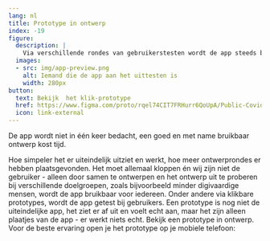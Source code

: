 ```yaml
---
lang: nl
title: Prototype in ontwerp
index: -19
figure:
  description: |
    Via verschillende rondes van gebruikerstesten wordt de app steeds beter - wat gaat goed en wat kan of moet beter?
  images:
  - src: img/app-preview.png
    alt: Iemand die de app aan het uittesten is
    width: 280px
button:
  text: Bekijk  het klik-prototype
  href: https://www.figma.com/proto/rqel74CIT7FRHurr6QoUpA/Public-Covid-19-notificatie-app-(Editable)?node-id=848%3A2679&scaling=min-zoom
  icon: link-external
---
```

 
De app wordt niet in één keer bedacht, een goed en met name bruikbaar ontwerp
kost tijd.

Hoe simpeler het er uiteindelijk uitziet en werkt, hoe meer ontwerprondes er
hebben plaatsgevonden. Het moet allemaal kloppen én wij zijn niet de
gebruiker - alleen door samen te ontwerpen en het ontwerp uit te proberen bij
verschillende doelgroepen, zoals bijvoorbeeld minder digivaardige mensen,
wordt de app bruikbaar voor iedereen. Onder andere via klikbare prototypes,
wordt de app getest bij gebruikers. Een prototype is nog niet de
uiteindelijke app, het ziet er af uit en voelt echt aan, maar het zijn alleen
plaatjes van de app - er werkt niets echt. Bekijk een prototype in ontwerp.
Voor de beste ervaring open je het prototype op je mobiele telefoon: